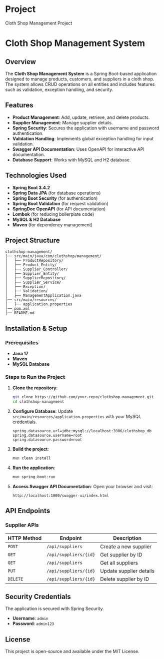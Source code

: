 # Project
Cloth Shop Management Project
# Cloth Shop Management System

## Overview
The **Cloth Shop Management System** is a Spring Boot-based application designed to manage products, customers, and suppliers in a cloth shop. The system allows CRUD operations on all entities and includes features such as validation, exception handling, and security.

## Features
- **Product Management**: Add, update, retrieve, and delete products.
- **Supplier Management**: Manage supplier details.
- **Spring Security**: Secures the application with username and password authentication.
- **Validation Handling**: Implements global exception handling for input validation.
- **Swagger API Documentation**: Uses OpenAPI for interactive API documentation.
- **Database Support**: Works with MySQL and H2 database.

## Technologies Used
- **Spring Boot 3.4.2**
- **Spring Data JPA** (for database operations)
- **Spring Boot Security** (for authentication)
- **Spring Boot Validation** (for request validation)
- **SpringDoc OpenAPI** (for API documentation)
- **Lombok** (for reducing boilerplate code)
- **MySQL & H2 Database**
- **Maven** (for dependency management)

## Project Structure
```
clothshop-management/
│── src/main/java/com/clothshop/management/
│   ├── ProductRepository/
│   ├── Product_Entity/
│   ├── Supplier_Controller/
│   ├── Supplier_Entity/
│   ├── SupplierRepository/
│   ├── Supplier_Service/
│   ├── Exception/
│   ├── Validation/
│   ├── ManagementApplication.java
│── src/main/resources/
│   ├── application.properties
│── pom.xml
│── README.md
```

## Installation & Setup
### Prerequisites
- **Java 17**
- **Maven**
- **MySQL Database**

### Steps to Run the Project
1. **Clone the repository**:
   ```sh
   git clone https://github.com/your-repo/clothshop-management.git
   cd clothshop-management
   ```
2. **Configure Database**:
   Update `src/main/resources/application.properties` with your MySQL credentials.
   ```properties
   spring.datasource.url=jdbc:mysql://localhost:3306/clothshop_db
   spring.datasource.username=root
   spring.datasource.password=root
   ```
3. **Build the project**:
   ```sh
   mvn clean install
   ```
4. **Run the application**:
   ```sh
   mvn spring-boot:run
   ```
5. **Access Swagger API Documentation**:
   Open your browser and visit:
   ```
   http://localhost:1000/swagger-ui/index.html
   ```

## API Endpoints
### Supplier APIs
| HTTP Method | Endpoint              | Description                    |
|------------|----------------------|--------------------------------|
| `POST`     | `/api/suppliers`      | Create a new supplier         |
| `GET`      | `/api/suppliers/{id}` | Get supplier by ID            |
| `GET`      | `/api/suppliers`      | Get all suppliers             |
| `PUT`      | `/api/suppliers/{id}` | Update supplier details       |
| `DELETE`   | `/api/suppliers/{id}` | Delete supplier by ID         |

## Security Credentials
The application is secured with Spring Security.
- **Username**: `admin`
- **Password**: `admin123`

## License
This project is open-source and available under the MIT License.

